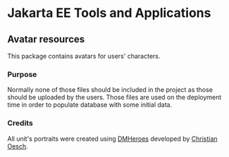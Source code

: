 # Jakarta EE Tools and Applications

## Avatar resources

This package contains avatars for users' characters.

### Purpose

Normally none of those files should be included in the project as those should be uploaded by the users. Those files are
used on the deployment time in order to populate database with some initial data.

### Credits

All unit's portraits were created using [DMHeroes](http://dmheroes.com/) developed by
[Christian Oesch](https://twitter.com/ChristianOesch).
